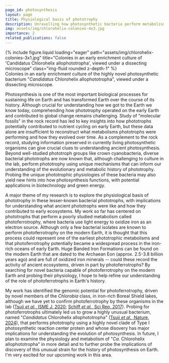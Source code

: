 ```yaml
---
page_id: photosynthesis
layout: page
title: Physiological basis of phototrophy
description: Unravelling how photosynthetic bacteria perform metabolism in the context of Earth history
img: assets/img/chlorohelix-colonies-4x3.jpg
importance: 2
related_publications: false
---
```


<div class="row">
    <div class="col-sm mt-3 mt-md-0">
        {% include figure.liquid loading="eager" path="assets/img/chlorohelix-colonies-3x1.jpg" title="Colonies in an early enrichment culture of 'Candidatus Chlorohelix allophototropha', viewed under a dissecting microscope" class="img-fluid rounded z-depth-1" %}
    </div>
</div>
<div class="caption">
    Colonies in an early enrichment culture of the highly novel photosynthetic bacterium "<i>Candidatus</i> Chlorohelix allophototropha", viewed under a dissecting microscope.
</div>

Photosynthesis is one of the most important biological processes for sustaining life on Earth and has transformed Earth
over the course of its history. Although crucial for understanding how we got to the Earth we know today,
comprehending how phototrophy operated on the early Earth and contributed to global change remains challenging. Study of
"molecular fossils" in the rock record has led to key insights into how phototrophs potentially contributed to nutrient
cycling on early Earth, but these data alone are insufficient to reconstruct what metabolisms phototrophs were performing
and how they evolved over time. As a complement to the rock record, studying information preserved in currently living
photosynthetic organisms can give crucial clues to understanding ancient photosynthesis. Beyond well-studied phototroph
groups like crown cyanobacteria, diverse bacterial phototrophs are now known that, although challenging to culture in
the lab, perform phototrophy using unique mechanisms that can inform our understanding of the evolutionary and metabolic
history of phototrophy. Probing the unique phototrophic physiologies of these bacteria may also yield new hints
into how photosynthesis functions, with potential applications in biotechnology and green energy.

A major theme of my research is to explore the physiological basis of phototrophy in these lesser-known bacterial phototrophs,
with implications for understanding what ancient phototrophs were like and how they contributed to early ecosystems. My
work so far has centered on phototrophs that perform a poorly studied metabolism called photoferrotrophy, where
bacteria use light energy to oxidize iron as an electron source. Although only a few bacterial isolates are known to
perform photoferrotrophy on the modern Earth, it is thought that this process could represent one of the earliest
phototrophic metabolisms and that photoferrotrophy potentially became a widespread process in the iron-rich oceans of early Earth.
Huge Banded Iron Formations can be found on the modern Earth that are dated to the Archaean Eon (approx. 2.5-3.8 billion
years ago) and are full of oxidized iron minerals -- could these record the activity of ancient ecosystems, driven in part by
photoferrotrophs? By searching for novel bacteria capable of photoferrotrophy on the modern Earth and probing
their physiology, I hope to help refine our understanding of the role of photoferrotrophs in Earth's history.

My work has identified the genomic potential for photoferrotrophy, driven by novel members of the *Chlorobia* class, in
iron-rich Boreal Shield lakes, although we have yet to confirm photoferrotrophy by these organisms in the lab
(<a href='https://doi.org/10.1038/s41396-020-0725-0'>Tsuji <i>et al.</i>, ISME J, 2020</a>;
<a href='https://doi.org/10.1038/srep46708'>Schiff <i>et al.</i>, Sci Rep, 2017</a>).
Probing for photoferrotrophs ultimately led us to grow a highly unusual bacterium, named "<i>Candidatus</i> Chlorohelix
allophototropha" (<a href='https://doi.org/10.1038/s41586-024-07180-y'>Tsuji <i>et al.</i>, Nature, 2024</a>), that
performs phototrophy using a highly novel clade of Type I photosynthetic reaction center protein and whose disovery has
major implications for understanding the evolution of photosynthesis. In future, I plan to examine the physiology and
metabolism of "<i>Ca.</i> Chlorohelix allophototropha" in more detail and to further probe the implications of discovery
of this unusual strain for the history of photosynthesis on Earth. I'm very excited for our upcoming work in this area.
